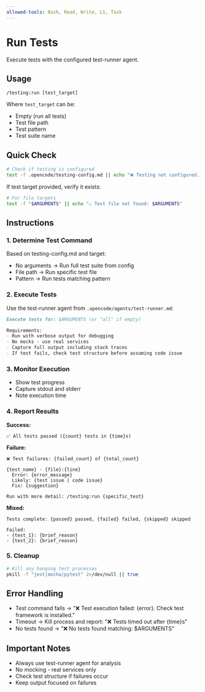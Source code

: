 ```yaml
---
allowed-tools: Bash, Read, Write, LS, Task
---
```


# Run Tests

Execute tests with the configured test-runner agent.

## Usage
```
/testing:run [test_target]
```

Where `test_target` can be:
- Empty (run all tests)
- Test file path
- Test pattern
- Test suite name

## Quick Check

```bash
# Check if testing is configured
test -f .opencode/testing-config.md || echo "❌ Testing not configured. Run /testing:prime first"
```

If test target provided, verify it exists:
```bash
# For file targets
test -f "$ARGUMENTS" || echo "⚠️ Test file not found: $ARGUMENTS"
```

## Instructions

### 1. Determine Test Command

Based on testing-config.md and target:
- No arguments → Run full test suite from config
- File path → Run specific test file
- Pattern → Run tests matching pattern

### 2. Execute Tests

Use the test-runner agent from `.opencode/agents/test-runner.md`:

```markdown
Execute tests for: $ARGUMENTS (or "all" if empty)

Requirements:
- Run with verbose output for debugging
- No mocks - use real services
- Capture full output including stack traces
- If test fails, check test structure before assuming code issue
```

### 3. Monitor Execution

- Show test progress
- Capture stdout and stderr
- Note execution time

### 4. Report Results

**Success:**
```
✅ All tests passed ({count} tests in {time}s)
```

**Failure:**
```
❌ Test failures: {failed_count} of {total_count}

{test_name} - {file}:{line}
  Error: {error_message}
  Likely: {test issue | code issue}
  Fix: {suggestion}

Run with more detail: /testing:run {specific_test}
```

**Mixed:**
```
Tests complete: {passed} passed, {failed} failed, {skipped} skipped

Failed:
- {test_1}: {brief_reason}
- {test_2}: {brief_reason}
```

### 5. Cleanup

```bash
# Kill any hanging test processes
pkill -f "jest|mocha|pytest" 2>/dev/null || true
```

## Error Handling

- Test command fails → "❌ Test execution failed: {error}. Check test framework is installed."
- Timeout → Kill process and report: "❌ Tests timed out after {time}s"
- No tests found → "❌ No tests found matching: $ARGUMENTS"

## Important Notes

- Always use test-runner agent for analysis
- No mocking - real services only
- Check test structure if failures occur
- Keep output focused on failures